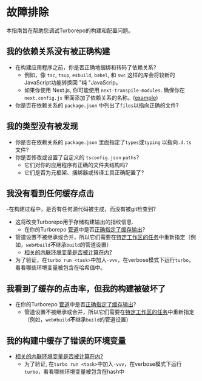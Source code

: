 # 故障排除

本指南旨在帮助您调试Turborepo的构建和配置问题。

## 我的依赖关系没有被正确构建

- 在构建应用程序之前，你是否正确地捆绑和转码了依赖关系?
  - 例如，像 `tsc`, `tsup`, `esbuild`, `babel`, 和 `swc` 这样的库会将较新的JavaScript功能转换回 "纯 "JavaScrip。
  - 如果你使用 Next.js, 你可能使用 `next-transpile-modules`. 确保你在 `next.config.js` 里面添加了依赖关系的名称。([example](https://github.com/vercel/turbo/blob/main/examples/basic/apps/docs/next.config.js#L1))
- 你是否在依赖关系的 `package.json` 中列出了`files`以指向正确的文件?

## 我的类型没有被发现

- 你是否在依赖关系的 `package.json` 里面指定了`types`或`typing` 以指向`.d.ts` 文件?
- 你是否修改或设置了自定义的 `tsconfig.json` `paths`?
  - 它们对你的应用程序有正确的文件夹结构吗?
  - 它们是否为元框架、捆绑器或转译工具正确配置了?

## 我没有看到任何缓存点击

-在构建过程中，是否有任何源代码被生成，而没有被git检查到?
  - 这将改变Turborepo用于存储构建输出的指纹信息.
    - 在你的Turborepo [管道](https://turbo.build/repo/docs/core-concepts/monorepos/running-tasks#defining-a-pipeline)中是否[正确指定了缓存输出](https://turbo.build/repo/docs/core-concepts/caching#configuring-cache-outputs)?
  - 管道设置不被继承或合并，所以它们需要在[特定工作区的任务](https://turbo.build/repo/docs/core-concepts/monorepos/running-tasks#specific-workspace-tasks)中重新指定（例如，`web#build`**不**继承`build`的管道设置）
    - [相关的内联环境变量是否被计算在内?](https://turbo.build/repo/docs/core-concepts/caching#alter-caching-based-on-environment-variables-and-files)
  - 为了验证，在`turbo run <task>`中加入`-vvv`，在verbose模式下运行`turbo`，看看哪些环境变量被包含在哈希值中。

## 我看到了缓存的点击率，但我的构建被破坏了

- 在你的Turborepo [管道](https://turbo.build/repo/docs/core-concepts/monorepos/running-tasks#defining-a-pipeline)中是否[正确指定了缓存输出](https://turbo.build/repo/docs/core-concepts/caching#configuring-cache-outputs)?
  - 管道设置不被继承或合并，所以它们需要在[特定工作区的任务](https://turbo.build/repo/docs/core-concepts/monorepos/running-tasks#specific-workspace-tasks)中重新指定（例如，`web#build`**不**继承`build`的管道设置）

## 我的构建中缓存了错误的环境变量

- [相关的内联环境变量是否被计算在内?](./core-concepts/caching#alter-caching-based-on-environment-variables-and-files)
  - 为了验证, 在`turbo run <task>`中加入`-vvv`，在verbose模式下运行`turbo`，看看哪些环境变量被包含在hash中
